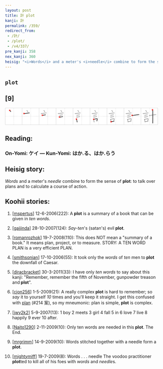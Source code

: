 ```yaml
---
layout: post
title: 計 plot
kanji: 計
permalink: /359/
redirect_from:
 - /計/
 - /plot/
 - /v4/337/
pre_kanji: 358
nex_kanji: 360
heisig: "<i>Words</i> and a meter's <i>needle</i> combine to form the sense of <b>plot</b>: to talk over plans and to calculate a course of action."
---
```


## `plot`

## [9]

<div class="stroke"><img src="../images/E8A888.png" /></div>

## Reading:

### On-Yomi: ケイ &mdash; Kun-Yomi: はか.る、はか.らう

## Heisig story:

<i>Words</i> and a meter's <i>needle</i> combine to form the sense of <b>plot</b>: to talk over plans and to calculate a course of action.

## Koohii stories:

1) [<a href="http://kanji.koohii.com/profile/mspertus">mspertus</a>] 12-6-2006(222): A<strong> plot</strong> is a summary of a book that can be given in <em>ten</em> <em>words</em>.

2) [<a href="http://kanji.koohii.com/profile/gaijinda">gaijinda</a>] 28-10-2007(124): <em>Say-ten</em>&#039;s (satan&#039;s) evil<strong> plot</strong>.

3) [<a href="http://kanji.koohii.com/profile/romanrozhok">romanrozhok</a>] 19-7-2008(110): This does NOT mean a &quot;summary of a book.&quot; It means plan, project, or to measure. STORY: A TEN WORD PLAN is a very efficient PLAN.

4) [<a href="http://kanji.koohii.com/profile/smithsonian">smithsonian</a>] 17-10-2006(55): It took only the <em>words</em> of <em>ten</em> men to<strong> plot</strong> the downfall of Caesar.

5) [<a href="http://kanji.koohii.com/profile/diracbracket">diracbracket</a>] 30-3-2011(33): I have only <em>ten words</em> to say about this kanji: &quot;Remember, remember the fifth of November, gunpowder treason and<strong> plot</strong>&quot;.

6) [<a href="http://kanji.koohii.com/profile/cjon256">cjon256</a>] 1-5-2009(21): A really complex<strong> plot</strong> is hard to remember; so <em>say</em> it to yourself <em>10</em> times and you&#039;ll keep it straight. I get this confused with <a href="../214">plan</a> (#214 案), so my mneumonic: plan is simple,<strong> plot</strong> is complex.

7) [<a href="http://kanji.koohii.com/profile/jwy2k2">jwy2k2</a>] 5-9-2007(13): 1 boy 2 meets 3 girl 4 fall 5 in 6 love 7 live 8 happily 9 ever 10 after.

8) [<a href="http://kanji.koohii.com/profile/Naito1290">Naito1290</a>] 2-11-2009(10): Only ten words are needed in this<strong> plot</strong>. The End.

9) [<a href="http://kanji.koohii.com/profile/mrgrimm">mrgrimm</a>] 14-9-2009(10): Words stitched together with a needle form a<strong> plot</strong>.

10) [<a href="http://kanji.koohii.com/profile/mightymiff">mightymiff</a>] 19-7-2009(8): Words . . . needle The voodoo practitioner<strong> plot</strong>ted to kill all of his foes with <em>words</em> and <em>needle</em>s.
